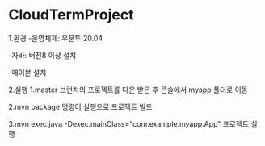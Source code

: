 # CloudTermProject
1.환경
-운영체제: 우분투 20.04

-자바: 버전8 이상 설치

-메이븐 설치

2.실행
1.master 브런치의 프로젝트를 다운 받은 후 콘솔에서 myapp 폴더로 이동

2.mvn package 명령어 실행으로 프로젝트 빌드

3.mvn exec:java -Dexec.mainClass="com.example.myapp.App" 프로젝트 실행
